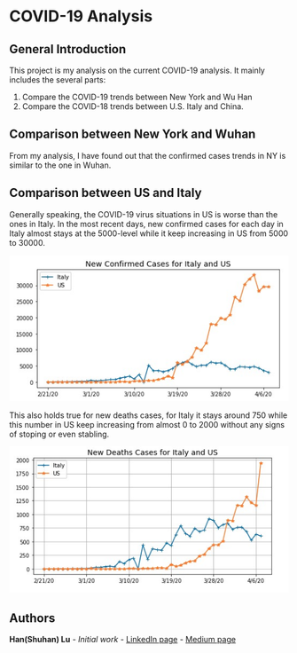 
# COVID-19 Analysis
## General Introduction
This project is my analysis on the current COVID-19 analysis.
It mainly includes the several parts:
1) Compare the COVID-19 trends between  New York and Wu Han
2) Compare the COVID-18 trends between U.S. Italy and China.

## Comparison between New York and Wuhan
From my analysis, I have found out that the confirmed cases trends in NY is similar to the one in Wuhan.



## Comparison between US and Italy
Generally speaking, the COVID-19 virus situations in US is worse than the ones in Italy.
In the most recent days, new confirmed cases for each day in Italy almost stays at the 5000-level while it keep increasing in US from 5000 to 30000.

![Confirmed Cases in Italy and US](https://github.com/lush9516/Analytic_Projects/blob/master/COVID-19%20Analysis/New_Confirmed_Cases_for_Italy_US.png?raw=true)

This also holds true for new deaths cases, for Italy it stays around 750 while this number in US keep increasing from almost 0 to 2000 without any signs of stoping or even stabling.

![Deaths Cases in Italy and US](https://github.com/lush9516/Analytic_Projects/blob/master/COVID-19%20Analysis/New_Deaths_Cases_for_Italy_US.png?raw=true)

## Authors

**Han(Shuhan) Lu** - *Initial work* - [LinkedIn page](https://www.linkedin.com/in/shuhan-lu/) - [Medium page](https://medium.com/@lushuhan95)
